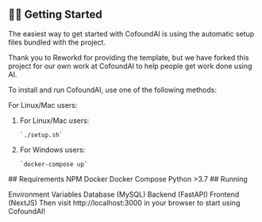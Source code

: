 ## 👨‍🚀 Getting Started
The easiest way to get started with CofoundAI is using the automatic setup files bundled with the project.

Thank you to Reworkd for providing the template, but we have forked this project for our own work at CofoundAI to help people get work done using AI.

To install and run CofoundAI, use one of the following methods:

For Linux/Mac users:

<ol> <li>For Linux/Mac users: <pre><code>`./setup.sh` </code></pre> </li> <li>For Windows users: <pre><code>`docker-compose up` </code></pre> </li> </ol>
##  Requirements
NPM
Docker
Docker Compose
Python >3.7
## Running

Environment Variables
Database (MySQL)
Backend (FastAPI)
Frontend (NextJS)
Then visit http://localhost:3000 in your browser to start using CofoundAI!
